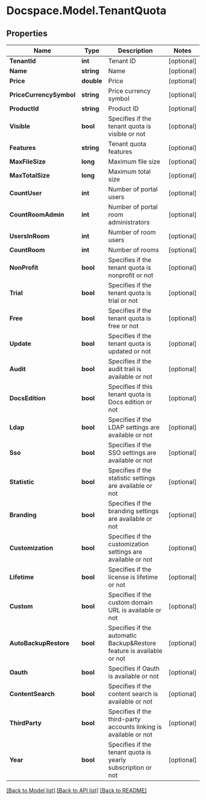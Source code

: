 # Docspace.Model.TenantQuota

## Properties

Name | Type | Description | Notes
------------ | ------------- | ------------- | -------------
**TenantId** | **int** | Tenant ID | [optional] 
**Name** | **string** | Name | [optional] 
**Price** | **double** | Price | [optional] 
**PriceCurrencySymbol** | **string** | Price currency symbol | [optional] 
**ProductId** | **string** | Product ID | [optional] 
**Visible** | **bool** | Specifies if the tenant quota is visible or not | [optional] 
**Features** | **string** | Tenant quota features | [optional] 
**MaxFileSize** | **long** | Maximum file size | [optional] 
**MaxTotalSize** | **long** | Maximum total size | [optional] 
**CountUser** | **int** | Number of portal users | [optional] 
**CountRoomAdmin** | **int** | Number of portal room administrators | [optional] 
**UsersInRoom** | **int** | Number of room users | [optional] 
**CountRoom** | **int** | Number of rooms | [optional] 
**NonProfit** | **bool** | Specifies if the tenant quota is nonprofit or not | [optional] 
**Trial** | **bool** | Specifies if the tenant quota is trial or not | [optional] 
**Free** | **bool** | Specifies if the tenant quota is free or not | [optional] 
**Update** | **bool** | Specifies if the tenant quota is updated or not | [optional] 
**Audit** | **bool** | Specifies if the audit trail is available or not | [optional] 
**DocsEdition** | **bool** | Specifies if this tenant quota is Docs edition or not | [optional] 
**Ldap** | **bool** | Specifies if the LDAP settings are available or not | [optional] 
**Sso** | **bool** | Specifies if the SSO settings are available or not | [optional] 
**Statistic** | **bool** | Specifies if the statistic settings are available or not | [optional] 
**Branding** | **bool** | Specifies if the branding settings are available or not | [optional] 
**Customization** | **bool** | Specifies if the customization settings are available or not | [optional] 
**Lifetime** | **bool** | Specifies if the license is lifetime or not | [optional] 
**Custom** | **bool** | Specifies if the custom domain URL is available or not | [optional] 
**AutoBackupRestore** | **bool** | Specifies if the automatic Backup&amp;Restore feature is available or not | [optional] 
**Oauth** | **bool** | Specifies if Oauth is available or not | [optional] 
**ContentSearch** | **bool** | Specifies if the content search is available or not | [optional] 
**ThirdParty** | **bool** | Specifies if the third-party accounts linking is available or not | [optional] 
**Year** | **bool** | Specifies if the tenant quota is yearly subscription or not | [optional] 

[[Back to Model list]](../README.md#documentation-for-models) [[Back to API list]](../README.md#documentation-for-api-endpoints) [[Back to README]](../README.md)


